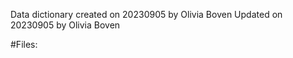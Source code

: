 Data dictionary created on 20230905 by Olivia Boven 
Updated on 20230905 by Olivia Boven 

#Files:
## 